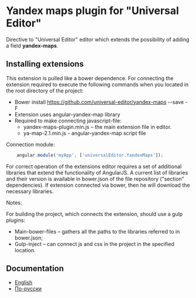 # Yandex maps plugin for "Universal Editor"

Directive to "Universal Editor" editor which extends the possibility of adding a field **yandex-maps**.

## Installing extensions

This extension is pulled like a bower dependence. For connecting the extension required to execute
the following commands when you located in the root directory of the project:


* Bower install https://github.com/universal-editor/yandex-maps --save -F
* Extension uses angular-yandex-map library
* Required to make connecting javascript-file:
  * yandex-maps-plugin.min.js – the main extension file in editor.
  * ya-map-2.1.min.js - angular-yandex-map script file

Connection module:

```javascript
    angular.module('myApp', ['universalEditor.YandexMaps']);
```

For correct operation of the extensions editor requires a set of additional libraries that extend the functionality of AngularJS.
A current list of libraries and their version is available in bower.json of the file repository ("section" dependencies). If
extension connected via bower, then he will download the necessary libraries.

Notes:

For building the project, which connects the extension, should use a gulp plugins:
* Main-bower-files – gathers all the paths to the libraries referred to in bower.json;
* Gulp-inject – can connect js and css in the project in the specified location.

## Documentation

* [English](docs/en/README.md)
* [По-русски](docs/ru/README.md)
